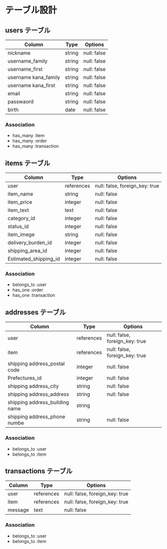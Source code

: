 # テーブル設計

## users テーブル

| Column              | Type        | Options          |
| ------------------- | ----------- | ---------------- |
| nickname            | string      | null: false      |
| username_family     | string      | null: false      |
| username_first      | string      | null: false      |
| username kana_family| string      | null: false      |
| username kana_first | string      | null: false      |
| email               | string      | null: false      |
| passwaord           | string      | null: false      |
| birth               | date        | null: false      |

### Association

- has_many :item
- has_many :order
- has_many :transaction

## items テーブル

| Column               | Type         | Options                             |
| -------------------- | ------------ | ----------------------------------- |
| user                 | references   | null: false, foreign_key: true      |
| item_name            | string       | null: false                         |
| item_price           | integer      | null: false                         |
| item_text            | text         | null: false                         |
| category_id          | integer      | null: false                         |
| status_id            | integer      | null: false                         |
| item_imege           | string       | null: false                         |
| delivery_burden_id   | integer      | null: false                         |
| shipping_area_id     | integer      | null: false                         |
| Estimated_shipping_id| integer      | null: false                         |

### Association

- belongs_to :user
- has_one :order
- has_one :transaction

## addresses テーブル

| Column                           | Type        | Options                            |
| -------------------------------- | ----------- | ---------------------------------- |
| user                             | references  | null: false, foreign_key: true     |
| item                             | references  | null: false, foreign_key: true     |
| shipping address_postal code     | integer     | null: false                        |
| Prefectures_id                   | integer     | null: false                        |
| shipping address_city            | string      | null: false                        |
| shipping address_address         | string      | null: false                        |
| shipping address_building name   | string      |                                    |
| shipping address_phone numbe     | string      | null: false                        |

### Association

- belongs_to :user
- belongs_to :item

## transactions テーブル

| Column                           | Type        | Options                            |
| -------------------------------- | ----------- | ---------------------------------- |
| user                             | references  | null: false, foreign_key: true     |
| item                             | references  | null: false, foreign_key: true     |
| message                          | text        | null: false                        |

### Association

- belongs_to :user
- belongs_to :item